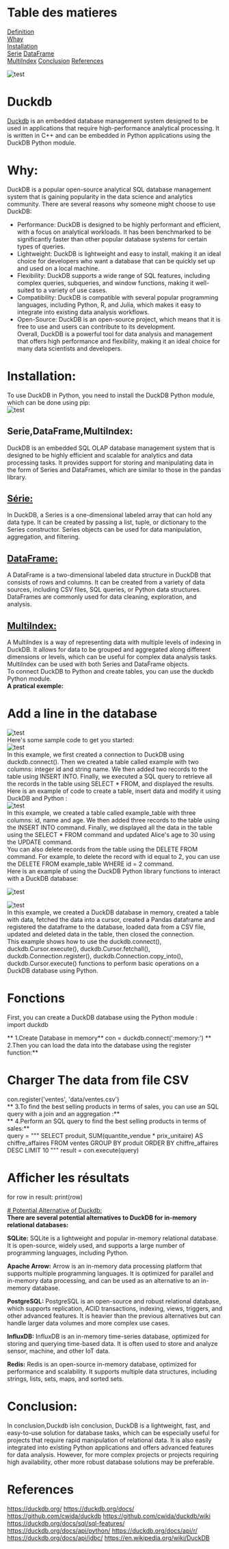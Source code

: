 
# **Table des matieres**
[Definition](#duckdb)  
[Whay](#why)   
[Installation](#installation)  
[Serie](#série)
[DataFrame](#dataframe)  
[MultiIndex](#multiindex)
[Conclusion](#conclusion-)
[References](#references)


![test](images/newlogo.PNG)


# Duckdb 
[Duckdb](https://duckdb.org/docs/) is an embedded database management system designed to be used in applications that require high-performance analytical processing. It is written in C++ and can be embedded in Python applications using the DuckDB Python module.  
# **Why:** 
DuckDB is a popular open-source analytical SQL database management system that is gaining popularity in the data science and analytics community. There are several reasons why someone might choose to use DuckDB:  
- Performance: DuckDB is designed to be highly performant and efficient, with a focus on analytical workloads. It has been benchmarked to be significantly faster than other popular database systems for certain types of queries.  
- Lightweight: DuckDB is lightweight and easy to install, making it an ideal choice for developers who want a database that can be quickly set up and used on a local machine.  
- Flexibility: DuckDB supports a wide range of SQL features, including complex queries, subqueries, and window functions, making it well-suited to a variety of use cases.  
- Compatibility: DuckDB is compatible with several popular programming languages, including Python, R, and Julia, which makes it easy to integrate into existing data analysis workflows.  
- Open-Source: DuckDB is an open-source project, which means that it is free to use and users can contribute to its development.  
Overall, DuckDB is a powerful tool for data analysis and management that offers high performance and flexibility, making it an ideal choice for many data scientists and developers.  
# **Installation:**
To use DuckDB in Python, you need to install the DuckDB Python module, which can be done using pip:  
![test](images/install.PNG)

## **Serie,DataFrame,MultiIndex:**  
DuckDB is an embedded SQL OLAP database management system that is designed to be highly efficient and scalable for analytics and data processing tasks. It provides support for storing and manipulating data in the form of Series and DataFrames, which are similar to those in the pandas library.  
## [Série:](https://duckdb.org/docs/dataframe/timeseries)
In DuckDB, a Series is a one-dimensional labeled array that can hold any data type. It can be created by passing a list, tuple, or dictionary to the Series constructor. Series objects can be used for data manipulation, aggregation, and filtering.  
## [DataFrame:](https://duckdb.org/docs/dataframe/introduction.)
A DataFrame is a two-dimensional labeled data structure in DuckDB that consists of rows and columns. It can be created from a variety of data sources, including CSV files, SQL queries, or Python data structures. DataFrames are commonly used for data cleaning, exploration, and analysis.  
## [MultiIndex:](https://duckdb.org/docs/dataframe/introduction.)
A MultiIndex is a way of representing data with multiple levels of indexing in DuckDB. It allows for data to be grouped and aggregated along different dimensions or levels, which can be useful for complex data analysis tasks. MultiIndex can be used with both Series and DataFrame objects.  
To connect DuckDB to Python and create tables, you can use the duckdb Python module.   
**A pratical exemple:**  
# Add a line in the database
![test](images/pratique1.PNG)  
Here's some sample code to get you started:  
![test](images/Caspratique1.PNG)  
In this example, we first created a connection to DuckDB using duckdb.connect(). Then we created a table called example with two columns: integer id and string name. We then added two records to the table using INSERT INTO. Finally, we executed a SQL query to retrieve all the records in the table using SELECT * FROM, and displayed the results.  
Here is an example of code to create a table, insert data and modify it using DuckDB and Python :  
![test](images/insertupdate.PNG)  
In this example, we created a table called example_table with three columns: id, name and age. We then added three records to the table using the INSERT INTO command. Finally, we displayed all the data in the table using the SELECT * FROM command and updated Alice's age to 30 using the UPDATE command.  
You can also delete records from the table using the DELETE FROM command. For example, to delete the record with id equal to 2, you can use the DELETE FROM example_table WHERE id = 2 command.  
Here is an example of using the DuckDB Python library functions to interact with a DuckDB database:  

![test](images/fonction1.PNG)  

![test](images\fonction2.png)   
In this example, we created a
DuckDB database in memory, created a table with data, fetched the data into a cursor, created a Pandas dataframe and registered the dataframe to the database, loaded data from a CSV file, updated and deleted data in the table, then closed the connection.  
This example shows how to use the duckdb.connect(), duckdb.Cursor.execute(), duckdb.Cursor.fetchall(), duckdb.Connection.register(), duckdb.Connection.copy_into(), duckdb.Cursor.execute() functions to perform basic operations on a DuckDB database using Python. 
# Fonctions
First, you can create a DuckDB database using the Python module :  
import duckdb

** 1.Create Database in memory**
con = duckdb.connect(':memory:')
** 2.Then you can load the data into the database using the register function:**
# Charger The data  from file CSV
con.register('ventes', 'data/ventes.csv')  
** 3.To find the best selling products in terms of sales, you can use an SQL query with a join and an aggregation :**  
 ** 4.Perform an SQL query to find the best selling products in terms of sales:**  
query = """
SELECT produit, SUM(quantite_vendue * prix_unitaire) AS chiffre_affaires
FROM ventes
GROUP BY produit
ORDER BY chiffre_affaires DESC
LIMIT 10
"""
result = con.execute(query)

# Afficher les résultats
for row in result:
    print(row)





[# Potential Alternative of Duckdb:]()  
**There are several potential alternatives to DuckDB for in-memory relational databases:**

**SQLite:** SQLite is a lightweight and popular in-memory relational database. It is open-source, widely used, and supports a large number of programming languages, including Python.

**Apache Arrow:** Arrow is an in-memory data processing platform that supports multiple programming languages. It is optimized for parallel and in-memory data processing, and can be used as an alternative to an in-memory database.

**PostgreSQL:** PostgreSQL is an open-source and robust relational database, which supports replication, ACID transactions, indexing, views, triggers, and other advanced features. It is heavier than the previous alternatives but can handle larger data volumes and more complex use cases.

**InfluxDB:** InfluxDB is an in-memory time-series database, optimized for storing and querying time-based data. It is often used to store and analyze sensor, machine, and other IoT data.

**Redis:** Redis is an open-source in-memory database, optimized for performance and scalability. It supports multiple data structures, including strings, lists, sets, maps, and sorted sets.
# Conclusion:
In conclusion,Duckdb isIn conclusion, DuckDB is a lightweight, fast, and easy-to-use solution for database tasks, which can be especially useful 
for projects that require rapid manipulation of relational data.
It is also easily integrated into existing Python applications and offers advanced features for data analysis. However, for more complex projects or projects requiring high availability, other more robust database solutions may be preferable.

# References
https://duckdb.org/
https://duckdb.org/docs/
https://github.com/cwida/duckdb
https://github.com/cwida/duckdb/wiki
https://duckdb.org/docs/sql/sql-features/
https://duckdb.org/docs/api/python/
https://duckdb.org/docs/api/r/
https://duckdb.org/docs/api/jdbc/
https://en.wikipedia.org/wiki/DuckDB

